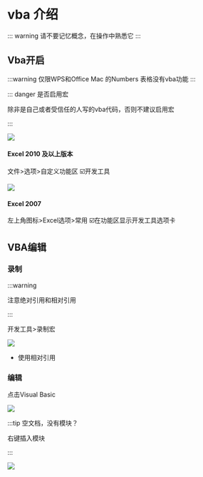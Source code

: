 # vba 介绍

::: warning
请不要记忆概念，在操作中熟悉它
:::

## Vba开启

:::warning 仅限WPS和Office
Mac 的Numbers 表格没有vba功能
:::

::: danger 是否启用宏

除非是自己或者受信任的人写的vba代码，否则不建议启用宏

:::

![](/excel/截屏2024-04-1222.30.04.png)

#### Excel 2010 及以上版本

文件>选项>自定义功能区 ☑️开发工具

![](/excel/截屏2024-04-0620.05.35.png)

#### Excel 2007

左上角图标>Excel选项>常用 ☑️在功能区显示开发工具选项卡

## VBA编辑

### 录制

:::warning

注意绝对引用和相对引用

:::

开发工具>录制宏

![](/excel/A78AFAE8-7BE5-4D86-8E9F-CB3146B3AF64_4_5005_c.jpeg)

- 使用相对引用

### 编辑

点击Visual Basic

![](/excel/BA28A681-F09E-454A-B3E3-F9EF49394396.jpeg)

:::tip 空文档，没有模块？

右键插入模块

:::

![](/excel/截屏2024-04-0821.54.15.png)


